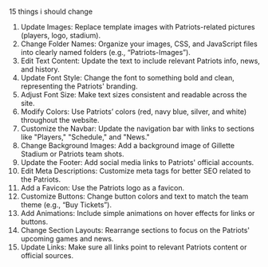 15 things  i should change 
1. Update Images: Replace template images with Patriots-related pictures (players, logo, stadium).
2. Change Folder Names: Organize your images, CSS, and JavaScript files into clearly named folders (e.g., “Patriots-Images”).
3. Edit Text Content: Update the text to include relevant Patriots info, news, and history.
4. Update Font Style: Change the font to something bold and clean, representing the Patriots' branding.
5. Adjust Font Size: Make text sizes consistent and readable across the site.
6. Modify Colors: Use Patriots’ colors (red, navy blue, silver, and white) throughout the website.
7. Customize the Navbar: Update the navigation bar with links to sections like "Players," "Schedule," and "News."
8. Change Background Images: Add a background image of Gillette Stadium or Patriots team shots.
9. Update the Footer: Add social media links to Patriots' official accounts.
10. Edit Meta Descriptions: Customize meta tags for better SEO related to the Patriots.
11. Add a Favicon: Use the Patriots logo as a favicon.
12. Customize Buttons: Change button colors and text to match the team theme (e.g., “Buy Tickets”).
13. Add Animations: Include simple animations on hover effects for links or buttons.
14. Change Section Layouts: Rearrange sections to focus on the Patriots' upcoming games and news.
15. Update Links: Make sure all links point to relevant Patriots content or official sources.
